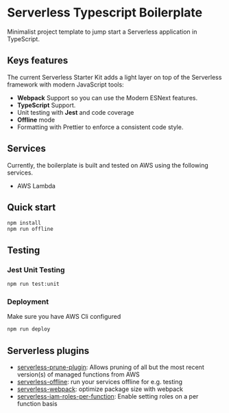 # Serverless Typescript Boilerplate

Minimalist project template to jump start a Serverless application in TypeScript.

## Keys features

The current Serverless Starter Kit adds a light layer on top of the Serverless framework with modern JavaScript tools:

- **Webpack** Support so you can use the Modern ESNext features.
- **TypeScript** Support.
- Unit testing with **Jest** and code coverage
- **Offline** mode
- Formatting with Prettier to enforce a consistent code style.

## Services

Currently, the boilerplate is built and tested on AWS using the following services.

- AWS Lambda

## Quick start

```
npm install
npm run offline
```

## Testing

### Jest Unit Testing

```bash
npm run test:unit
```

### Deployment

Make sure you have AWS Cli configured

```bash
npm run deploy
```

## Serverless plugins

- [serverless-prune-plugin](https://www.npmjs.com/package/serverless-prune-plugin): Allows pruning of all but the most recent version(s) of managed functions from AWS
- [serverless-offline](https://github.com/dherault/serverless-offline): run your services offline for e.g. testing
- [serverless-webpack](https://github.com/elastic-coders/serverless-webpack): optimize package size with webpack
- [serverless-iam-roles-per-function](https://www.npmjs.com/package/serverless-iam-roles-per-function): Enable setting roles on a per function basis
